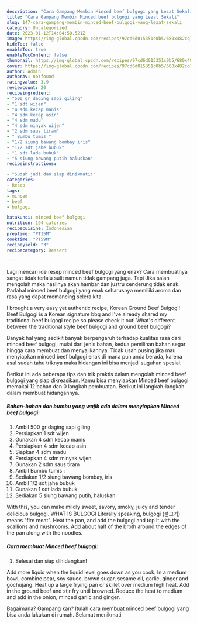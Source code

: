 ```yaml
---
description: "Cara Gampang Membin Minced beef bulgogi yang Lezat Sekali"
title: "Cara Gampang Membin Minced beef bulgogi yang Lezat Sekali"
slug: 147-cara-gampang-membin-minced-beef-bulgogi-yang-lezat-sekali
category: Uncategorized
date: 2023-01-12T14:04:50.521Z
image: https://img-global.cpcdn.com/recipes/97cd6d015351c0b5/680x482cq70/minced-beef-bulgogi-foto-resep-utama.jpg
hideToc: false
enableToc: true
enableTocContent: false
thumbnail: https://img-global.cpcdn.com/recipes/97cd6d015351c0b5/680x482cq70/minced-beef-bulgogi-foto-resep-utama.jpg
cover: https://img-global.cpcdn.com/recipes/97cd6d015351c0b5/680x482cq70/minced-beef-bulgogi-foto-resep-utama.jpg
author: Admin
authorAv: notfound
ratingvalue: 3.9
reviewcount: 20
recipeingredient:
- "500 gr daging sapi giling"
- "1 sdt wijen"
- "4 sdm kecap manis"
- "4 sdm kecap asin"
- "4 sdm madu"
- "4 sdm minyak wijen"
- "2 sdm saus tiram"
- " Bumbu tumis "
- "1/2 siung bawang bombay iris"
- "1/2 sdt jahe bubuk"
- "1 sdt lada bubuk"
- "5 siung bawang putih haluskan"
recipeinstructions:

- "Sudah jadi dan siap dinikmati!"
categories:
- Resep
tags:
- minced
- beef
- bulgogi

katakunci: minced beef bulgogi 
nutrition: 194 calories
recipecuisine: Indonesian
preptime: "PT15M"
cooktime: "PT59M"
recipeyield: "3"
recipecategory: Dessert

---
```



Lagi mencari ide resep minced beef bulgogi yang enak? Cara membuatnya sangat tidak terlalu sulit namun tidak gampang juga. Tapi Jika salah mengolah maka hasilnya akan hambar dan justru cenderung tidak enak. Padahal minced beef bulgogi yang enak seharusnya memiliki aroma dan rasa yang dapat memancing selera kita.


I brought a very easy yet authentic recipe, Korean Ground Beef Bulgogi! Beef Bulgogi is a Korean signature bbq and I&#39;ve already shared my traditional beef bulgogi recipe so please check it out! What&#39;s different between the traditional style beef bulgogi and ground beef bulgogi?

Banyak hal yang sedikit banyak berpengaruh terhadap kualitas rasa dari minced beef bulgogi, mulai dari jenis bahan, kedua pemilihan bahan segar hingga cara membuat dan menyajikannya. Tidak usah pusing jika mau menyiapkan minced beef bulgogi enak di mana pun anda berada, karena asal sudah tahu triknya maka hidangan ini bisa menjadi suguhan spesial.


Berikut ini ada beberapa tips dan trik praktis dalam mengolah minced beef bulgogi yang siap dikreasikan. Kamu bisa menyiapkan Minced beef bulgogi memakai 12 bahan dan 0 langkah pembuatan. Berikut ini langkah-langkah dalam membuat hidangannya.

<!--inarticleads1-->

##### Bahan-bahan dan bumbu yang wajib ada dalam menyiapkan Minced beef bulgogi:

1. Ambil 500 gr daging sapi giling
1. Persiapkan 1 sdt wijen
1. Gunakan 4 sdm kecap manis
1. Persiapkan 4 sdm kecap asin
1. Siapkan 4 sdm madu
1. Persiapkan 4 sdm minyak wijen
1. Gunakan 2 sdm saus tiram
1. Ambil  Bumbu tumis :
1. Sediakan 1/2 siung bawang bombay, iris
1. Ambil 1/2 sdt jahe bubuk
1. Gunakan 1 sdt lada bubuk
1. Sediakan 5 siung bawang putih, haluskan


With this, you can make mildly sweet, savory, smoky, juicy and tender delicious bulgogi. WHAT IS BULGOGI Literally speaking, bulgogi (불고기) means &#34;fire meat&#34;. Heat the pan, and add the bulgogi and top it with the scallions and mushrooms. Add about half of the broth around the edges of the pan along with the noodles. 

<!--inarticleads2-->

##### Cara membuat Minced beef bulgogi:


1. Selesai dan siap dihidangkan!

Add more liquid when the liquid level goes down as you cook. In a medium bowl, combine pear, soy sauce, brown sugar, sesame oil, garlic, ginger and gochujang. Heat up a large frying pan or skillet over medium high heat. Add in the ground beef and stir fry until browned. Reduce the heat to medium and add in the onion, minced garlic and ginger. 

Bagaimana? Gampang kan? Itulah cara membuat minced beef bulgogi yang bisa anda lakukan di rumah. Selamat menikmati

